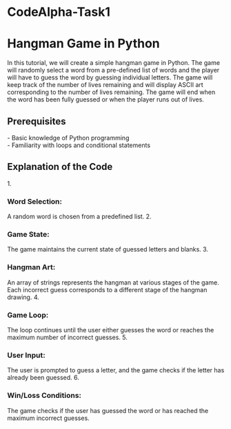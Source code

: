 # CodeAlpha-Task1
<h1>Hangman Game in Python</h1>
In this tutorial, we will create a simple hangman game in Python. The game will randomly select a word from a pre-defined list of words and the player will have to guess the word by guessing individual letters. The game will keep track of the number of lives remaining and will display ASCII art corresponding to the number of lives remaining. The game will end when the word has been fully guessed or when the player runs out of lives.
<h2>Prerequisites</h2>
- Basic knowledge of Python programming<br>
- Familiarity with loops and conditional statements
<h2>Explanation of the Code</h2>
1.<h3>Word Selection:</h3> A random word is chosen from a predefined list.
2.<h3>Game State:</h3> The game maintains the current state of guessed letters and blanks.
3.<h3>Hangman Art:</h3> An array of strings represents the hangman at various stages of the game. Each incorrect guess corresponds to a different stage of the hangman drawing.
4.<h3>Game Loop:</h3> The loop continues until the user either guesses the word or reaches the maximum number of incorrect guesses.
5.<h3>User Input:</h3> The user is prompted to guess a letter, and the game checks if the letter has already been guessed.
6.<h3>Win/Loss Conditions:</h3> The game checks if the user has guessed the word or has reached the maximum incorrect guesses.
